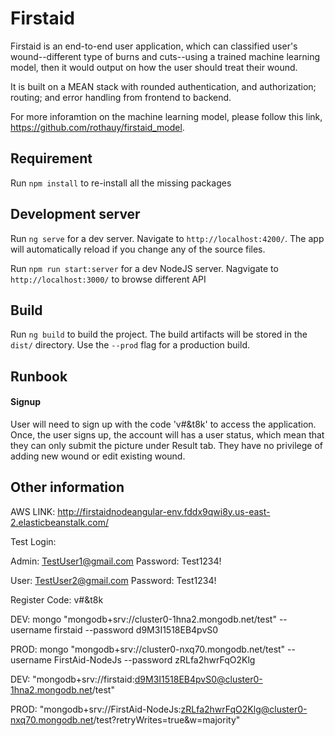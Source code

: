 # Firstaid

Firstaid is an end-to-end user application, which can classified user's wound--different type of burns and cuts--using a trained machine learning model, then it would output on how the user should treat their wound. 

It is built on a MEAN stack with rounded authentication, and authorization; routing; and error handling from frontend to backend.

For more inforamtion on the machine learning model, please follow this link, https://github.com/rothauy/firstaid_model.

## Requirement

Run `npm install` to re-install all the missing packages

## Development server

Run `ng serve` for a dev server. Navigate to `http://localhost:4200/`. The app will automatically reload if you change any of the source files.

Run `npm run start:server` for a dev NodeJS server. Nagvigate to `http://localhost:3000/` to browse different API

## Build

Run `ng build` to build the project. The build artifacts will be stored in the `dist/` directory. Use the `--prod` flag for a production build.

## Runbook
#### Signup

User will need to sign up with the code 'v#&t8k' to access the application. Once, the user signs up, the account will has a user status, which mean that they can only submit the picture under Result tab. They have no privilege of adding new wound or edit existing wound. 

## Other information

AWS LINK: http://firstaidnodeangular-env.fddx9qwi8y.us-east-2.elasticbeanstalk.com/

Test Login:

Admin: TestUser1@gmail.com Password: Test1234!

User: TestUser2@gmail.com Password: Test1234!

Register Code: v#&t8k

DEV:  mongo "mongodb+srv://cluster0-1hna2.mongodb.net/test"  --username firstaid --password d9M3I1518EB4pvS0

PROD: mongo "mongodb+srv://cluster0-nxq70.mongodb.net/test" --username FirstAid-NodeJs --password zRLfa2hwrFqO2Klg

DEV: "mongodb+srv://firstaid:d9M3I1518EB4pvS0@cluster0-1hna2.mongodb.net/test"

PROD: "mongodb+srv://FirstAid-NodeJs:zRLfa2hwrFqO2Klg@cluster0-nxq70.mongodb.net/test?retryWrites=true&w=majority"
